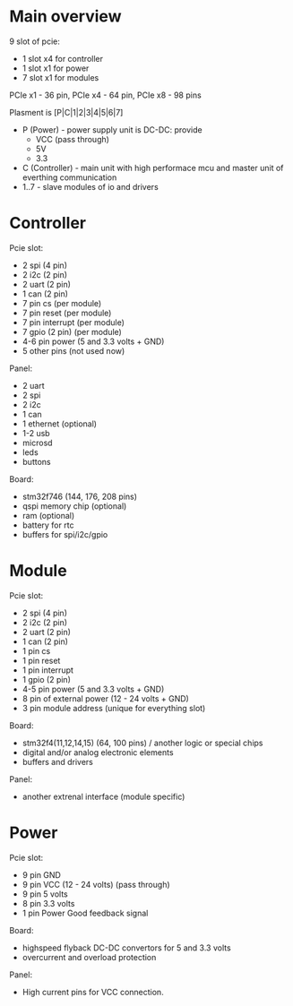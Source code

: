 Main overview
=============

9 slot of pcie:
 - 1 slot x4 for controller
 - 1 slot x1 for power
 - 7 slot x1 for modules
 
PCIe x1 - 36 pin, PCIe x4 - 64 pin, PCIe x8 - 98 pins

Plasment is [P|C|1|2|3|4|5|6|7]
 - P (Power) - power supply unit is DC-DC: provide
   - VCC (pass through)
   - 5V
   - 3.3
 - C (Controller) - main unit with high performace mcu and master unit of everthing communication
 - 1..7 - slave modules of io and drivers

Controller
==========

Pcie slot:
 - 2 spi (4 pin)
 - 2 i2c (2 pin)
 - 2 uart (2 pin)
 - 1 can (2 pin)
 - 7 pin cs (per module)
 - 7 pin reset (per module)
 - 7 pin interrupt (per module)
 - 7 gpio (2 pin) (per module)
 - 4-6 pin power (5 and 3.3 volts + GND)
 - 5 other pins (not used now)

Panel:
  - 2 uart
  - 2 spi
  - 2 i2c
  - 1 can
  - 1 ethernet (optional)
  - 1-2 usb
  - microsd
  - leds
  - buttons

Board:
  - stm32f746 (144, 176, 208 pins)
  - qspi memory chip (optional)
  - ram (optional)
  - battery for rtc
  - buffers for spi/i2c/gpio

Module
======

Pcie slot:
 - 2 spi (4 pin)
 - 2 i2c (2 pin)
 - 2 uart (2 pin)
 - 1 can (2 pin)
 - 1 pin cs
 - 1 pin reset
 - 1 pin interrupt
 - 1 gpio (2 pin)
 - 4-5 pin power (5 and 3.3 volts + GND)
 - 8 pin of external power (12 - 24 volts + GND)
 - 3 pin module address (unique for everything slot)

Board:
 - stm32f4(11,12,14,15) (64, 100 pins) / another logic or special chips
 - digital and/or analog electronic elements
 - buffers and drivers

Panel:
 - another extrenal interface (module specific)
 
Power
=====

Pcie slot:
 - 9 pin GND
 - 9 pin VCC (12 - 24 volts) (pass through)
 - 9 pin 5 volts
 - 8 pin 3.3 volts
 - 1 pin Power Good feedback signal

Board:
 - highspeed flyback DC-DC convertors for 5 and 3.3 volts
 - overcurrent and overload protection

Panel:
 - High current pins for VCC connection.
